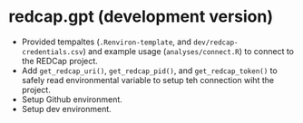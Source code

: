 # redcap.gpt (development version)

* Provided tempaltes (`.Renviron-template`, and `dev/redcap-credentials.csv`) and example usage (`analyses/connect.R`) to connect to the REDCap project.
* Add `get_redcap_uri()`, `get_redcap_pid()`, and `get_redcap_token()` to safely read environmental variable to setup teh connection wiht the project.
* Setup Github environment.
* Setup dev environment.
